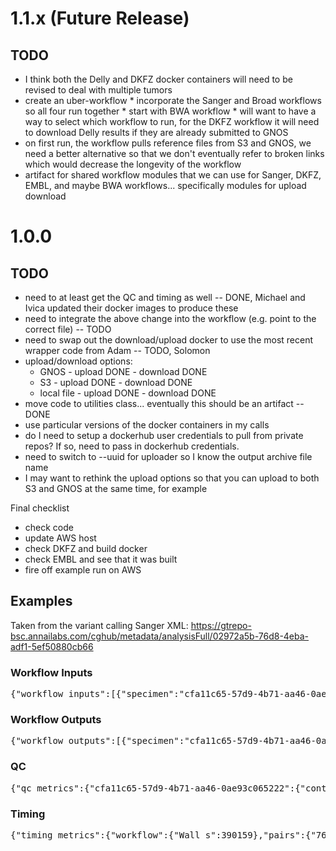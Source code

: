 # 1.1.x (Future Release)

## TODO

* I think both the Delly and DKFZ docker containers will need to be revised to deal with multiple tumors
* create an uber-workflow
      * incorporate the Sanger and Broad workflows so all four run together
      * start with BWA workflow 
      * will want to have a way to select which workflow to run, for the DKFZ workflow it will need to download Delly results if they are already submitted to GNOS
* on first run, the workflow pulls reference files from S3 and GNOS, we need a better alternative so that we don't eventually refer to broken links which would decrease the longevity of the workflow
* artifact for shared workflow modules that we can use for Sanger, DKFZ, EMBL, and maybe BWA workflows... specifically modules for upload download

# 1.0.0

## TODO

* need to at least get the QC and timing as well -- DONE, Michael and Ivica updated their docker images to produce these
* need to integrate the above change into the workflow (e.g. point to the correct file) -- TODO
* need to swap out the download/upload docker to use the most recent wrapper code from Adam -- TODO, Solomon
* upload/download options:
    * GNOS - upload DONE - download DONE
    * S3 - upload DONE - download DONE
    * local file - upload DONE - download DONE
* move code to utilities class... eventually this should be an artifact -- DONE
* use particular versions of the docker containers in my calls
* do I need to setup a dockerhub user credentials to pull from private repos? If so, need to pass in dockerhub credentials.
* need to switch to --uuid for uploader so I know the output archive file name
* I may want to rethink the upload options so that you can upload to both S3 and GNOS at the same time, for example

Final checklist

* check code
* update AWS host
* check DKFZ and build docker
* check EMBL and see that it was built
* fire off example run on AWS

## Examples

Taken from the variant calling Sanger XML: https://gtrepo-bsc.annailabs.com/cghub/metadata/analysisFull/02972a5b-76d8-4eba-adf1-5ef50880cb66

### Workflow Inputs

<pre>
{"workflow_inputs":[{"specimen":"cfa11c65-57d9-4b71-aa46-0ae93c065222","attributes":{"dcc_project_code":"CLLE-ES","submitter_donor_id":"367","submitter_sample_id":"367-01-2ND","use_cntl":"N/A","dcc_specimen_type":"Normal - blood derived","submitter_specimen_id":"367-01-2ND","analysis_url":"https://gtrepo-bsc.annailabs.com/cghub/metadata/analysisFull/61f3de20-065e-4fa8-b14d-6983d9937f6d","center_name":"BSC","analysis_id":"61f3de20-065e-4fa8-b14d-6983d9937f6d","study_ref":"icgc_pancancer"}},{"specimen":"767517f2-f94c-44bb-9af6-36b662b166ef","attributes":{"dcc_project_code":"CLLE-ES","submitter_donor_id":"367","submitter_sample_id":"367-01-6TD","use_cntl":"cfa11c65-57d9-4b71-aa46-0ae93c065222","dcc_specimen_type":"Primary tumour - blood derived (peripheral blood)","submitter_specimen_id":"367-01-6TD","analysis_url":"https://gtrepo-bsc.annailabs.com/cghub/metadata/analysisFull/6c3c7106-bf78-4ce5-bed0-601fda90b94b","center_name":"BSC","analysis_id":"6c3c7106-bf78-4ce5-bed0-601fda90b94b","study_ref":"icgc_pancancer"}}]}
</pre>

### Workflow Outputs

<pre>
{"workflow_outputs":[{"specimen":"cfa11c65-57d9-4b71-aa46-0ae93c065222","attributes":{"dcc_project_code":"CLLE-ES","submitter_donor_id":"367","submitter_sample_id":"367-01-2ND","use_cntl":"N/A","dcc_specimen_type":"Normal - blood derived","submitter_specimen_id":"367-01-2ND","analysis_url":"https://gtrepo-bsc.annailabs.com/cghub/metadata/analysisFull/61f3de20-065e-4fa8-b14d-6983d9937f6d","center_name":"BSC","analysis_id":"61f3de20-065e-4fa8-b14d-6983d9937f6d","study_ref":"icgc_pancancer"}},{"files":{"./seqware-results/767517f2-f94c-44bb-9af6-36b662b166ef.svcp_1-0-4.20150130.somatic.binnedReadCounts.tar.gz":{"workflow_version":"1.0.4","file_type":"somatic","date":"20150130","specimen":"767517f2-f94c-44bb-9af6-36b662b166ef","workflow_name":"svcp"},"./seqware-results/767517f2-f94c-44bb-9af6-36b662b166ef.svcp_1-0-4.20150130.somatic.indel.tar.gz":{"workflow_version":"1.0.4","file_type":"somatic","date":"20150130","specimen":"767517f2-f94c-44bb-9af6-36b662b166ef","workflow_name":"svcp"},"./seqware-results/767517f2-f94c-44bb-9af6-36b662b166ef.svcp_1-0-4.20150130.somatic.indel.vcf.gz.tbi":{"workflow_version":"1.0.4","file_type":"somatic","date":"20150130","specimen":"767517f2-f94c-44bb-9af6-36b662b166ef","workflow_name":"svcp"},"./seqware-results/767517f2-f94c-44bb-9af6-36b662b166ef.svcp_1-0-4.20150130.somatic.genotype.tar.gz":{"workflow_version":"1.0.4","file_type":"somatic","date":"20150130","specimen":"767517f2-f94c-44bb-9af6-36b662b166ef","workflow_name":"svcp"},"./seqware-results/767517f2-f94c-44bb-9af6-36b662b166ef.svcp_1-0-4.20150130.somatic.cnv.vcf.gz.tbi":{"workflow_version":"1.0.4","file_type":"somatic","date":"20150130","specimen":"767517f2-f94c-44bb-9af6-36b662b166ef","workflow_name":"svcp"},"./seqware-results/767517f2-f94c-44bb-9af6-36b662b166ef.svcp_1-0-4.20150130.somatic.snv_mnv.tar.gz":{"workflow_version":"1.0.4","file_type":"somatic","date":"20150130","specimen":"767517f2-f94c-44bb-9af6-36b662b166ef","workflow_name":"svcp"},"./seqware-results/767517f2-f94c-44bb-9af6-36b662b166ef.svcp_1-0-4.20150130.somatic.sv.vcf.gz.tbi":{"workflow_version":"1.0.4","file_type":"somatic","date":"20150130","specimen":"767517f2-f94c-44bb-9af6-36b662b166ef","workflow_name":"svcp"},"./seqware-results/767517f2-f94c-44bb-9af6-36b662b166ef.svcp_1-0-4.20150130.somatic.sv.tar.gz":{"workflow_version":"1.0.4","file_type":"somatic","date":"20150130","specimen":"767517f2-f94c-44bb-9af6-36b662b166ef","workflow_name":"svcp"},"./seqware-results/767517f2-f94c-44bb-9af6-36b662b166ef.svcp_1-0-4.20150130.somatic.snv_mnv.vcf.gz":{"workflow_version":"1.0.4","file_type":"somatic","date":"20150130","specimen":"767517f2-f94c-44bb-9af6-36b662b166ef","workflow_name":"svcp"},"./seqware-results/767517f2-f94c-44bb-9af6-36b662b166ef.svcp_1-0-4.20150130.somatic.imputeCounts.tar.gz":{"workflow_version":"1.0.4","file_type":"somatic","date":"20150130","specimen":"767517f2-f94c-44bb-9af6-36b662b166ef","workflow_name":"svcp"},"./seqware-results/767517f2-f94c-44bb-9af6-36b662b166ef.svcp_1-0-4.20150130.somatic.snv_mnv.vcf.gz.tbi":{"workflow_version":"1.0.4","file_type":"somatic","date":"20150130","specimen":"767517f2-f94c-44bb-9af6-36b662b166ef","workflow_name":"svcp"},"./seqware-results/767517f2-f94c-44bb-9af6-36b662b166ef.svcp_1-0-4.20150130.somatic.cnv.tar.gz":{"workflow_version":"1.0.4","file_type":"somatic","date":"20150130","specimen":"767517f2-f94c-44bb-9af6-36b662b166ef","workflow_name":"svcp"},"./seqware-results/767517f2-f94c-44bb-9af6-36b662b166ef.svcp_1-0-4.20150130.somatic.cnv.vcf.gz":{"workflow_version":"1.0.4","file_type":"somatic","date":"20150130","specimen":"767517f2-f94c-44bb-9af6-36b662b166ef","workflow_name":"svcp"},"./seqware-results/767517f2-f94c-44bb-9af6-36b662b166ef.svcp_1-0-4.20150130.somatic.verifyBamId.tar.gz":{"workflow_version":"1.0.4","file_type":"somatic","date":"20150130","specimen":"767517f2-f94c-44bb-9af6-36b662b166ef","workflow_name":"svcp"},"./seqware-results/767517f2-f94c-44bb-9af6-36b662b166ef.svcp_1-0-4.20150130.somatic.indel.vcf.gz":{"workflow_version":"1.0.4","file_type":"somatic","date":"20150130","specimen":"767517f2-f94c-44bb-9af6-36b662b166ef","workflow_name":"svcp"},"./seqware-results/767517f2-f94c-44bb-9af6-36b662b166ef.svcp_1-0-4.20150130.somatic.sv.vcf.gz":{"workflow_version":"1.0.4","file_type":"somatic","date":"20150130","specimen":"767517f2-f94c-44bb-9af6-36b662b166ef","workflow_name":"svcp"}},"specimen":"767517f2-f94c-44bb-9af6-36b662b166ef","attributes":{"dcc_project_code":"CLLE-ES","submitter_donor_id":"367","submitter_sample_id":"367-01-6TD","use_cntl":"cfa11c65-57d9-4b71-aa46-0ae93c065222","dcc_specimen_type":"Primary tumour - blood derived (peripheral blood)","submitter_specimen_id":"367-01-6TD","analysis_url":"https://gtrepo-bsc.annailabs.com/cghub/metadata/analysisFull/6c3c7106-bf78-4ce5-bed0-601fda90b94b","center_name":"BSC","analysis_id":"6c3c7106-bf78-4ce5-bed0-601fda90b94b","study_ref":"icgc_pancancer"}}]}
</pre>

### QC

<pre>
{"qc_metrics":{"cfa11c65-57d9-4b71-aa46-0ae93c065222":{"contamination":{"cfa11c65-57d9-4b71-aa46-0ae93c065222":{"by_readgroup":{"BSC:C018GACXX_1_9":{"reads_used":"174172","avg_depth":"4.94","contamination":"0.00000"},"BSC:B02W9ACXX_1_9":{"reads_used":"182465","avg_depth":"5.17","contamination":"0.00000"},"BSC:B02WGACXX_2_9":{"reads_used":"156294","avg_depth":"4.43","contamination":"0.00028"},"BSC:C018GACXX_2_9":{"reads_used":"161139","avg_depth":"4.57","contamination":"0.00000"},"BSC:B02W9ACXX_2_9":{"reads_used":"150801","avg_depth":"4.27","contamination":"0.00040"},"BSC:B02WGACXX_1_9":{"reads_used":"170077","avg_depth":"4.82","contamination":"0.00000"}},"reads_used":"994948","snps_used":"35283","avg_depth":"28.20","contamination":"0.00000"},"caller":"varifyBamId"}},"767517f2-f94c-44bb-9af6-36b662b166ef":{"sv":{"assembled":"2","groups":"92","caller":"BRASS"},"indel":{"likely_germline":"476815","all_indel":"704116","caller":"cgpPindel","passed_indel":"149"},"snv_mnv":{"real_copynumber":1,"all_somatic":"18415","caller":"CaVEMan","all_germline":"3964685","passed_somatic":"2708"},"cnv":{"NormalContamination":"0","psi":"2","solution_possible":1,"goodnessOfFit":"96.8068053107374","rho":"1","Ploidy":"1.95865473446287","caller":"ASCAT"},"genotype":{"frac_informative_genotype":"0.989130434782609","total_loci":92,"frac_matched_genotype":"1","compared_against":"cfa11c65-57d9-4b71-aa46-0ae93c065222"},"contamination":{"caller":"varifyBamId","767517f2-f94c-44bb-9af6-36b662b166ef":{"by_readgroup":{"BSC:C018GACXX_1_10":{"reads_used":"181248","avg_depth":"5.15","contamination":"0.00037"},"BSC:B02W9ACXX_2_10":{"reads_used":"162573","avg_depth":"4.62","contamination":"0.00000"},"BSC:B02W9ACXX_1_10":{"reads_used":"187648","avg_depth":"5.33","contamination":"0.00030"},"BSC:B02WGACXX_2_10":{"reads_used":"161409","avg_depth":"4.58","contamination":"0.00000"},"BSC:B02WGACXX_1_10":{"reads_used":"175150","avg_depth":"4.97","contamination":"0.00023"},"BSC:C018GACXX_2_10":{"reads_used":"176290","avg_depth":"5.01","contamination":"0.00000"}},"reads_used":"1044318","snps_used":"35222","avg_depth":"29.65","contamination":"0.00001"}},"gender":{"frac_match_gender":null,"total_loci":4,"gender_result":null,"compared_against":"cfa11c65-57d9-4b71-aa46-0ae93c065222"}}}}
</pre>

### Timing

<pre>
{"timing_metrics":{"workflow":{"Wall_s":390159},"pairs":{"767517f2-f94c-44bb-9af6-36b662b166ef":{"sv":{"detailed":{"group":[{"Wall_s":"387.37","System_s":"8.04","User_s":"411.83","Max_kb":"1315216"}],"assemble":[{"Wall_s":"209.35","System_s":"19.83","User_s":"181.55","Max_kb":"353952"}],"input":[{"Wall_s":"9809.83","System_s":"456.14","User_s":"7981.40","Max_kb":"4267936"},{"Wall_s":"8947.08","System_s":"417.08","User_s":"7185.86","Max_kb":"4268208"}],"filter":[{"Wall_s":"40.50","System_s":"2.49","User_s":"29.78","Max_kb":"201056"}],"grass":[{"Wall_s":"2.49","System_s":"0.32","User_s":"1.44","Max_kb":"183616"}],"tabix":[{"Wall_s":"59.53","System_s":"11.84","User_s":"0.54","Max_kb":"153344"}],"split":[{"Wall_s":"0.77","System_s":"0.14","User_s":"0.45","Max_kb":"153248"}]},"max_mem_mb":4169,"caller":"BRASS","total_cpu_s":16708.73},"indel":{"detailed":{"pin2vcf":[{"Wall_s":"5188.85","System_s":"57.01","User_s":"1720.77","Max_kb":"279328"},{"Wall_s":"3036.66","System_s":"33.87","User_s":"985.08","Max_kb":"286496"},{"Wall_s":"3005.88","System_s":"33.62","User_s":"999.25","Max_kb":"273040"},{"Wall_s":"2511.22","System_s":"32.59","User_s":"996.79","Max_kb":"273008"},{"Wall_s":"1923.34","System_s":"27.45","User_s":"829.93","Max_kb":"273072"},{"Wall_s":"2169.80","System_s":"22.51","User_s":"683.74","Max_kb":"273328"},{"Wall_s":"1838.51","System_s":"20.84","User_s":"615.40","Max_kb":"284000"},{"Wall_s":"1834.87","System_s":"20.90","User_s":"672.57","Max_kb":"312448"},{"Wall_s":"1503.28","System_s":"18.12","User_s":"544.85","Max_kb":"282832"},{"Wall_s":"1655.31","System_s":"21.14","User_s":"627.31","Max_kb":"276800"},{"Wall_s":"985.48","System_s":"12.38","User_s":"416.57","Max_kb":"277568"},{"Wall_s":"5463.50","System_s":"64.22","User_s":"1789.82","Max_kb":"291648"},{"Wall_s":"954.58","System_s":"12.93","User_s":"379.07","Max_kb":"274464"},{"Wall_s":"726.04","System_s":"12.10","User_s":"447.45","Max_kb":"273856"},{"Wall_s":"397.48","System_s":"6.70","User_s":"209.34","Max_kb":"272720"},{"Wall_s":"4384.58","System_s":"54.86","User_s":"1493.01","Max_kb":"275008"},{"Wall_s":"4469.99","System_s":"55.49","User_s":"1613.38","Max_kb":"275552"},{"Wall_s":"4011.91","System_s":"46.09","User_s":"1329.31","Max_kb":"281568"},{"Wall_s":"4151.95","System_s":"50.85","User_s":"1379.02","Max_kb":"272976"},{"Wall_s":"3398.46","System_s":"42.43","User_s":"1209.44","Max_kb":"283488"},{"Wall_s":"3745.23","System_s":"41.46","User_s":"1213.73","Max_kb":"309456"},{"Wall_s":"2495.11","System_s":"29.55","User_s":"848.94","Max_kb":"273472"},{"Wall_s":"901.52","System_s":"14.98","User_s":"508.01","Max_kb":"308448"},{"Wall_s":"805.80","System_s":"10.34","User_s":"732.68","Max_kb":"344672"}],"input":[{"Wall_s":"14015.88","System_s":"1390.22","User_s":"41063.43","Max_kb":"16516288"},{"Wall_s":"13040.98","System_s":"1277.41","User_s":"37988.79","Max_kb":"16458320"}],"pindel":[{"Wall_s":"3568.59","System_s":"24.52","User_s":"3535.40","Max_kb":"12291504"}],"merge":[{"Wall_s":"271.91","System_s":"17.47","User_s":"165.12","Max_kb":"4332336"}],"flag":[{"Wall_s":"874.18","System_s":"12.24","User_s":"802.33","Max_kb":"143776"}]},"max_mem_mb":16130,"caller":"cgpPindel","total_cpu_s":109264.82},"snv_mnv":{"detailed":{"":[{"Wall_s":"82.70","System_s":"3.92","User_s":"78.62","Max_kb":"114352"}],"setup":[{"Wall_s":"45.50","System_s":"7.12","User_s":"29.86","Max_kb":"114368"}],"merge":[{"Wall_s":"12.20","System_s":"1.26","User_s":"2.73","Max_kb":"114352"}],"estep":[{"Wall_s":"81806.99","System_s":"1085.41","User_s":"629026.71","Max_kb":"6506464"}],"mstep":[{"Wall_s":"23889.38","System_s":"1760.53","User_s":"180441.62","Max_kb":"6497696"}],"flag":[{"Wall_s":"49563.33","System_s":"78.58","User_s":"1308.60","Max_kb":"366368"}],"split":[{"Wall_s":"2370.23","System_s":"25.04","User_s":"240.03","Max_kb":"188128"},{"Wall_s":"2752.53","System_s":"29.92","User_s":"268.89","Max_kb":"182384"},{"Wall_s":"1960.10","System_s":"24.18","User_s":"217.08","Max_kb":"176304"},{"Wall_s":"2438.31","System_s":"26.67","User_s":"226.25","Max_kb":"184080"},{"Wall_s":"1628.73","System_s":"21.28","User_s":"200.25","Max_kb":"177424"},{"Wall_s":"1944.10","System_s":"21.35","User_s":"191.11","Max_kb":"210752"},{"Wall_s":"1213.65","System_s":"17.30","User_s":"167.68","Max_kb":"181104"},{"Wall_s":"1772.03","System_s":"18.34","User_s":"161.98","Max_kb":"195696"},{"Wall_s":"1109.22","System_s":"15.23","User_s":"127.75","Max_kb":"179152"},{"Wall_s":"1145.59","System_s":"16.16","User_s":"146.68","Max_kb":"186976"},{"Wall_s":"1489.71","System_s":"15.44","User_s":"140.76","Max_kb":"176512"},{"Wall_s":"575.14","System_s":"14.88","User_s":"138.58","Max_kb":"174960"},{"Wall_s":"658.13","System_s":"12.02","User_s":"105.35","Max_kb":"173168"},{"Wall_s":"948.16","System_s":"10.98","User_s":"92.72","Max_kb":"173408"},{"Wall_s":"898.82","System_s":"9.92","User_s":"86.17","Max_kb":"172912"},{"Wall_s":"835.92","System_s":"10.81","User_s":"91.41","Max_kb":"511232"},{"Wall_s":"698.17","System_s":"8.15","User_s":"71.27","Max_kb":"177712"},{"Wall_s":"774.21","System_s":"9.40","User_s":"81.94","Max_kb":"175616"},{"Wall_s":"480.55","System_s":"5.54","User_s":"48.11","Max_kb":"173136"},{"Wall_s":"482.36","System_s":"6.29","User_s":"58.71","Max_kb":"173984"},{"Wall_s":"185.75","System_s":"4.62","User_s":"40.38","Max_kb":"184272"},{"Wall_s":"136.53","System_s":"3.12","User_s":"28.64","Max_kb":"171568"},{"Wall_s":"288.69","System_s":"10.86","User_s":"89.35","Max_kb":"179152"},{"Wall_s":"142.75","System_s":"3.20","User_s":"23.76","Max_kb":"171296"},{"Wall_s":"0.47","System_s":"0.09","User_s":"0.36","Max_kb":"114352"},{"Wall_s":"1.23","System_s":"0.11","User_s":"0.38","Max_kb":"114352"},{"Wall_s":"1.37","System_s":"0.09","User_s":"0.38","Max_kb":"114352"},{"Wall_s":"0.46","System_s":"0.07","User_s":"0.37","Max_kb":"114352"},{"Wall_s":"1.23","System_s":"0.13","User_s":"0.36","Max_kb":"114352"},{"Wall_s":"0.47","System_s":"0.04","User_s":"0.37","Max_kb":"114352"},{"Wall_s":"0.50","System_s":"0.12","User_s":"0.36","Max_kb":"114352"},{"Wall_s":"0.51","System_s":"0.10","User_s":"0.38","Max_kb":"114352"},{"Wall_s":"0.48","System_s":"0.07","User_s":"0.40","Max_kb":"114352"},{"Wall_s":"0.51","System_s":"0.10","User_s":"0.39","Max_kb":"114352"},{"Wall_s":"0.50","System_s":"0.06","User_s":"0.43","Max_kb":"114352"},{"Wall_s":"0.56","System_s":"0.11","User_s":"0.40","Max_kb":"114352"},{"Wall_s":"0.51","System_s":"0.10","User_s":"0.39","Max_kb":"114352"},{"Wall_s":"0.50","System_s":"0.12","User_s":"0.36","Max_kb":"114352"},{"Wall_s":"0.53","System_s":"0.15","User_s":"0.35","Max_kb":"114352"},{"Wall_s":"0.52","System_s":"0.11","User_s":"0.38","Max_kb":"114352"},{"Wall_s":"0.53","System_s":"0.11","User_s":"0.39","Max_kb":"114352"},{"Wall_s":"0.50","System_s":"0.08","User_s":"0.38","Max_kb":"114352"},{"Wall_s":"0.52","System_s":"0.12","User_s":"0.37","Max_kb":"114352"},{"Wall_s":"0.50","System_s":"0.09","User_s":"0.39","Max_kb":"114352"},{"Wall_s":"0.53","System_s":"0.09","User_s":"0.39","Max_kb":"114368"},{"Wall_s":"0.49","System_s":"0.08","User_s":"0.40","Max_kb":"114352"},{"Wall_s":"0.53","System_s":"0.06","User_s":"0.43","Max_kb":"114352"},{"Wall_s":"0.54","System_s":"0.10","User_s":"0.41","Max_kb":"114352"},{"Wall_s":"0.53","System_s":"0.10","User_s":"0.39","Max_kb":"114352"},{"Wall_s":"0.53","System_s":"0.09","User_s":"0.41","Max_kb":"114352"},{"Wall_s":"0.47","System_s":"0.08","User_s":"0.37","Max_kb":"114352"},{"Wall_s":"0.52","System_s":"0.10","User_s":"0.38","Max_kb":"114352"},{"Wall_s":"0.49","System_s":"0.09","User_s":"0.37","Max_kb":"114352"},{"Wall_s":"0.47","System_s":"0.07","User_s":"0.38","Max_kb":"114352"},{"Wall_s":"0.52","System_s":"0.10","User_s":"0.40","Max_kb":"114352"},{"Wall_s":"0.54","System_s":"0.12","User_s":"0.41","Max_kb":"114352"},{"Wall_s":"2.51","System_s":"0.16","User_s":"0.41","Max_kb":"114352"},{"Wall_s":"2.60","System_s":"0.50","User_s":"1.89","Max_kb":"114352"},{"Wall_s":"0.72","System_s":"0.17","User_s":"0.49","Max_kb":"114352"},{"Wall_s":"2.64","System_s":"0.15","User_s":"0.57","Max_kb":"114352"},{"Wall_s":"2.54","System_s":"0.44","User_s":"1.62","Max_kb":"114352"},{"Wall_s":"2.71","System_s":"0.53","User_s":"1.86","Max_kb":"114352"},{"Wall_s":"2.50","System_s":"0.14","User_s":"0.44","Max_kb":"114352"},{"Wall_s":"0.49","System_s":"0.12","User_s":"0.35","Max_kb":"114352"},{"Wall_s":"0.52","System_s":"0.12","User_s":"0.36","Max_kb":"114352"},{"Wall_s":"0.50","System_s":"0.10","User_s":"0.37","Max_kb":"114352"},{"Wall_s":"0.49","System_s":"0.13","User_s":"0.34","Max_kb":"114352"},{"Wall_s":"0.49","System_s":"0.12","User_s":"0.34","Max_kb":"114368"},{"Wall_s":"0.50","System_s":"0.14","User_s":"0.34","Max_kb":"114352"},{"Wall_s":"0.51","System_s":"0.11","User_s":"0.38","Max_kb":"114352"},{"Wall_s":"1.22","System_s":"0.17","User_s":"0.43","Max_kb":"114352"},{"Wall_s":"1.28","System_s":"0.15","User_s":"0.46","Max_kb":"114352"},{"Wall_s":"1.29","System_s":"0.36","User_s":"0.85","Max_kb":"114352"},{"Wall_s":"1.28","System_s":"0.19","User_s":"0.43","Max_kb":"114352"},{"Wall_s":"1.24","System_s":"0.15","User_s":"0.47","Max_kb":"114352"},{"Wall_s":"1.27","System_s":"0.19","User_s":"0.42","Max_kb":"114352"},{"Wall_s":"1.39","System_s":"0.36","User_s":"1.02","Max_kb":"114352"},{"Wall_s":"0.52","System_s":"0.08","User_s":"0.41","Max_kb":"114352"},{"Wall_s":"0.51","System_s":"0.12","User_s":"0.38","Max_kb":"114352"},{"Wall_s":"0.52","System_s":"0.11","User_s":"0.38","Max_kb":"114352"},{"Wall_s":"0.52","System_s":"0.10","User_s":"0.40","Max_kb":"114352"},{"Wall_s":"0.53","System_s":"0.14","User_s":"0.36","Max_kb":"114352"},{"Wall_s":"0.53","System_s":"0.12","User_s":"0.38","Max_kb":"114368"},{"Wall_s":"0.54","System_s":"0.15","User_s":"0.36","Max_kb":"114352"},{"Wall_s":"0.61","System_s":"0.13","User_s":"0.43","Max_kb":"170288"},{"Wall_s":"0.40","System_s":"0.07","User_s":"0.32","Max_kb":"114352"}]},"max_mem_mb":6354,"caller":"CaVEMan","total_cpu_s":817248.67},"cnv":{"detailed":{"":[{"Wall_s":"5892.52","System_s":"175.15","User_s":"3641.53","Max_kb":"199744"}],"ascat":[{"Wall_s":"1362.21","System_s":"6.23","User_s":"1347.38","Max_kb":"11856144"}],"finalise":[{"Wall_s":"1.51","System_s":"0.43","User_s":"0.70","Max_kb":"123392"}]},"max_mem_mb":11579,"caller":"ASCAT","total_cpu_s":5171.42},"binCounts":{"detailed":{"tumour":[{"Wall_s":"3284.42","System_s":"47.18","User_s":"2620.47","Max_kb":"164704"},{"Wall_s":"2852.65","System_s":"41.03","User_s":"2198.09","Max_kb":"164528"},{"Wall_s":"2781.83","System_s":"40.12","User_s":"2181.42","Max_kb":"164336"},{"Wall_s":"2507.51","System_s":"39.31","User_s":"2047.71","Max_kb":"165728"},{"Wall_s":"2455.72","System_s":"36.93","User_s":"1949.70","Max_kb":"172208"},{"Wall_s":"2157.27","System_s":"32.88","User_s":"1712.62","Max_kb":"164432"},{"Wall_s":"2078.89","System_s":"31.49","User_s":"1648.90","Max_kb":"164448"},{"Wall_s":"1575.40","System_s":"25.42","User_s":"1339.08","Max_kb":"166320"},{"Wall_s":"1676.00","System_s":"26.85","User_s":"1457.94","Max_kb":"166496"},{"Wall_s":"1648.25","System_s":"27.84","User_s":"1457.57","Max_kb":"166496"},{"Wall_s":"1590.60","System_s":"27.33","User_s":"1450.78","Max_kb":"166384"},{"Wall_s":"1280.53","System_s":"21.94","User_s":"1167.52","Max_kb":"166320"},{"Wall_s":"1103.94","System_s":"19.76","User_s":"997.25","Max_kb":"166528"},{"Wall_s":"999.93","System_s":"17.50","User_s":"912.12","Max_kb":"166400"},{"Wall_s":"1009.46","System_s":"18.96","User_s":"909.95","Max_kb":"166288"},{"Wall_s":"842.13","System_s":"15.09","User_s":"751.17","Max_kb":"166512"},{"Wall_s":"967.21","System_s":"17.72","User_s":"885.21","Max_kb":"166512"},{"Wall_s":"541.34","System_s":"9.80","User_s":"494.46","Max_kb":"166368"},{"Wall_s":"721.69","System_s":"12.70","User_s":"657.75","Max_kb":"166368"},{"Wall_s":"483.58","System_s":"8.35","User_s":"449.64","Max_kb":"166720"},{"Wall_s":"375.41","System_s":"5.88","User_s":"347.12","Max_kb":"166336"},{"Wall_s":"1097.38","System_s":"22.26","User_s":"996.41","Max_kb":"166512"},{"Wall_s":"282.87","System_s":"5.08","User_s":"254.80","Max_kb":"167104"},{"Wall_s":"52.95","System_s":"0.26","User_s":"50.55","Max_kb":"158240"}]},"max_mem_mb":169,"caller":"binCounts","total_cpu_s":29489.91},"bbAllele":{"detailed":{"merge":[{"Wall_s":"211.23","System_s":"9.98","User_s":"92.87","Max_kb":"70752"}],"tumour":[{"Wall_s":"12982.95","System_s":"161.81","User_s":"11664.51","Max_kb":"446192"},{"Wall_s":"14610.09","System_s":"186.05","User_s":"13251.50","Max_kb":"482944"},{"Wall_s":"12486.03","System_s":"159.33","User_s":"11286.47","Max_kb":"417376"},{"Wall_s":"12783.34","System_s":"160.81","User_s":"11579.72","Max_kb":"413984"},{"Wall_s":"11102.96","System_s":"140.12","User_s":"10295.47","Max_kb":"389488"},{"Wall_s":"10588.21","System_s":"131.75","User_s":"9831.79","Max_kb":"376064"},{"Wall_s":"9355.34","System_s":"120.71","User_s":"8699.85","Max_kb":"351344"},{"Wall_s":"9478.02","System_s":"118.71","User_s":"8851.84","Max_kb":"348768"},{"Wall_s":"6893.78","System_s":"88.92","User_s":"6386.97","Max_kb":"284448"},{"Wall_s":"7759.31","System_s":"98.22","User_s":"7226.06","Max_kb":"311792"},{"Wall_s":"7939.16","System_s":"101.36","User_s":"7384.58","Max_kb":"313312"},{"Wall_s":"7757.12","System_s":"101.63","User_s":"7189.68","Max_kb":"304928"},{"Wall_s":"6030.81","System_s":"75.96","User_s":"5654.04","Max_kb":"250352"},{"Wall_s":"5221.66","System_s":"66.08","User_s":"4886.36","Max_kb":"236592"},{"Wall_s":"4640.45","System_s":"59.06","User_s":"4309.49","Max_kb":"221568"},{"Wall_s":"4527.54","System_s":"57.55","User_s":"4248.05","Max_kb":"231984"},{"Wall_s":"3764.70","System_s":"49.19","User_s":"3530.11","Max_kb":"211184"},{"Wall_s":"4649.49","System_s":"58.55","User_s":"4376.57","Max_kb":"216400"},{"Wall_s":"2688.92","System_s":"37.46","User_s":"2514.22","Max_kb":"183136"},{"Wall_s":"3258.58","System_s":"40.94","User_s":"3045.77","Max_kb":"188688"},{"Wall_s":"2187.44","System_s":"28.62","User_s":"2046.34","Max_kb":"147840"},{"Wall_s":"1613.34","System_s":"20.96","User_s":"1510.59","Max_kb":"145088"},{"Wall_s":"3234.63","System_s":"43.41","User_s":"3013.30","Max_kb":"241040"}]},"max_mem_mb":472,"caller":"bbAllele","total_cpu_s":154993.33}}}}}
</pre>
